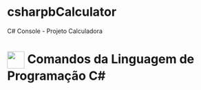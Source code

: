 # csharpbCalculator
C# Console - Projeto Calculadora

<h1>   
     <img align="center" width="40px" src="https://br.images.search.yahoo.com/search/images;_ylt=AwrihDFEnT9lQbk68_Xz6Qt.;_ylu=Y29sbwNiZjEEcG9zAzIEdnRpZAMEc2VjA3Nj?p=imagens+C%23&fr=mcafee#id=26&iurl=https%3A%2F%2Fimg1.gratispng.com%2F20180612%2Fayc%2Fkisspng-c-the-ultimate-beginner-s-guide-microsoft-visua-studio-logos-5b2048e22bad31.4563930015288424661789.jpg&action=click"></a>
    <span> Comandos da Linguagem de Programação C#</span>
</h1>
